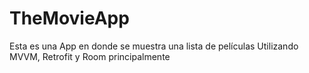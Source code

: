 # TheMovieApp

Esta es una App en donde se muestra una lista de películas
Utilizando MVVM, Retrofit y Room principalmente
